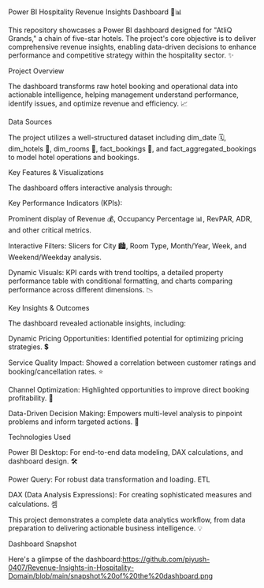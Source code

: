 Power BI Hospitality Revenue Insights Dashboard 🏨📊

This repository showcases a Power BI dashboard designed for "AtliQ Grands," a chain of five-star hotels. The project's core objective is to deliver comprehensive revenue insights, enabling data-driven decisions to enhance performance and competitive strategy within the hospitality sector. ✨

Project Overview

The dashboard transforms raw hotel booking and operational data into actionable intelligence, helping management understand performance, identify issues, and optimize revenue and efficiency. 📈

Data Sources

The project utilizes a well-structured dataset including dim_date 🗓️, dim_hotels 🏨, dim_rooms 🔑, fact_bookings 📅, and fact_aggregated_bookings to model hotel operations and bookings.

Key Features & Visualizations

The dashboard offers interactive analysis through:

Key Performance Indicators (KPIs):

Prominent display of Revenue 💰, Occupancy Percentage 📊, RevPAR, ADR, and other critical metrics.

Interactive Filters: Slicers for City 🏙️, Room Type, Month/Year, Week, and Weekend/Weekday analysis.

Dynamic Visuals: KPI cards with trend tooltips, a detailed property performance table with conditional formatting, and charts comparing performance across different dimensions. 📉

Key Insights & Outcomes

The dashboard revealed actionable insights, including:

Dynamic Pricing Opportunities: Identified potential for optimizing pricing strategies. 💲

Service Quality Impact: Showed a correlation between customer ratings and booking/cancellation rates. ⭐

Channel Optimization: Highlighted opportunities to improve direct booking profitability. 🚀

Data-Driven Decision Making: Empowers multi-level analysis to pinpoint problems and inform targeted actions. 🎯

Technologies Used

Power BI Desktop: For end-to-end data modeling, DAX calculations, and dashboard design. 🛠️

Power Query: For robust data transformation and loading. ETL

DAX (Data Analysis Expressions): For creating sophisticated measures and calculations. 셈

This project demonstrates a complete data analytics workflow, from data preparation to delivering actionable business intelligence. 💡

Dashboard Snapshot

Here's a glimpse of the dashboard:https://github.com/piyush-0407/Revenue-Insights-in-Hospitality-Domain/blob/main/snapshot%20of%20the%20dashboard.png
